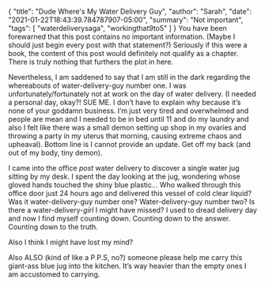 {
    "title": "Dude Where's My Water Delivery Guy",
    "author": "Sarah",
    "date": "2021-01-22T18:43:39.784787907-05:00",
    "summary": "Not important",
    "tags": [
        "waterdeliverysaga",
        "workingthat9to5"
    ]
}
You have been forewarned that this post contains no important
information. (Maybe I should just begin every post with that statement?)
Seriously if this were a book, the content of this post would definitely
not qualify as a chapter. There is truly nothing that furthers the plot
in here.

Nevertheless, I am saddened to say that I am still in the dark regarding
the whereabouts of water-delivery-guy number one. I was
unfortunately/fortunately not at work on the day of water delivery. (I
needed a personal day, okay?\! SUE ME. I don’t have to explain why
because it’s none of your goddamn business. I’m just very tired and
overwhelmed and people are mean and I needed to be in bed until 11 and
do my laundry and also I felt like there was a small demon setting up
shop in my ovaries and throwing a party in my uterus that morning,
causing extreme chaos and upheaval). Bottom line is I cannot provide an
update. Get off my back (and out of my body, tiny demon).

I came into the office *post* water delivery to discover a single water
jug sitting by my desk. I spent the day looking at the jug, wondering
whose gloved hands touched the shiny blue plastic… Who walked through
this office door just 24 hours ago and delivered this vessel of cold
clear liquid? Was it water-delivery-guy number one? Water-delivery-guy
number two? Is there a water-delivery-*girl* I might have missed? I used
to dread delivery day and now I find myself counting down. Counting down
to the answer. Counting down to the truth.

Also I think I might have lost my mind?

Also ALSO (kind of like a P.P.S, no?) someone please help me carry this
giant-ass blue jug into the kitchen. It’s way heavier than the empty
ones I am accustomed to carrying.
